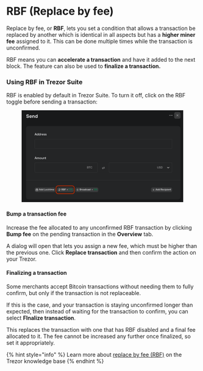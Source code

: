 # RBF (Replace by fee)

Replace by fee, or **RBF**, lets you set a condition that allows a transaction be replaced by another which is identical in all aspects but has a **higher miner fee** assigned to it. This can be done multiple times while the transaction is unconfirmed.

RBF means you can **accelerate a transaction** and have it added to the next block. The feature can also be used to **finalize a transaction.**

### **Using RBF in Trezor Suite**

RBF is enabled by default in Trezor Suite. To turn it off, click on the RBF toggle before sending a transaction:

<figure><img src="../../.gitbook/assets/RBF-1.png" alt=""><figcaption></figcaption></figure>

#### Bump a transaction fee

Increase the fee allocated to any unconfirmed RBF transaction by clicking **Bump fee** on the pending transaction in the **Overview** tab.

A dialog will open that lets you assign a new fee, which must be higher than the previous one. Click **Replace transaction** and then confirm the action on your Trezor.

#### Finalizing a transaction

Some merchants accept Bitcoin transactions without needing them to fully confirm, but only if the transaction is not replaceable.

If this is the case, and your transaction is staying unconfirmed longer than expected, then instead of waiting for the transaction to confirm, you can select **FInalize transaction**.&#x20;

This replaces the transaction with one that has RBF disabled and a final fee allocated to it. The fee cannot be increased any further once finalized, so set it appropriately.

{% hint style="info" %}
Learn more about [replace by fee (RBF)](https://trezor.io/learn/a/rbf-in-trezor-suite-app) on the Trezor knowledge base
{% endhint %}
